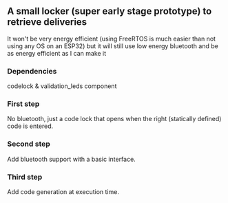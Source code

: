 
## A small locker (super early stage prototype) to retrieve deliveries
It won't be very energy efficient (using FreeRTOS is much easier than not using any OS on an ESP32) but it will still use low energy bluetooth and be as energy efficient as I can make it

### Dependencies
codelock & validation\_leds component

### First step
No bluetooth, just a code lock that opens when the right (statically defined) code is entered.

### Second step
Add bluetooth support with a basic interface.

### Third step
Add code generation at execution time.

